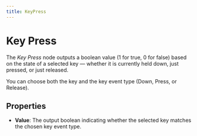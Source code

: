 ```yaml
---
title: KeyPress
---
```


# Key Press

The _Key Press_ node outputs a boolean value (1 for true, 0 for false) based on the state of a selected key — whether it is currently held down, just pressed, or just released.

You can choose both the key and the key event type (Down, Press, or Release).

## Properties

- **Value**: The output boolean indicating whether the selected key matches the chosen key event type.

<DocsNodeEditor type="KeyPress" />
